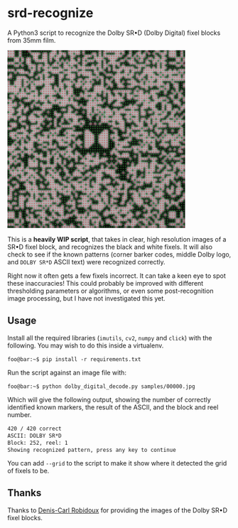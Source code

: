 # srd-recognize

A Python3 script to recognize the Dolby SR•D (Dolby Digital) fixel blocks from 35mm film.

<!-- use img tag because we can resize it -->
<!-- markdownlint-disable MD033 -->
<img src='./media/recognized.jpg' width='400' alt='A Dolby SR•D fixel block, with markers placed to indicate whether the script has recognized the fixels as black or white.'>

This is a **heavily WIP script**, that takes in clear, high resolution images of a SR•D fixel block, and recognizes the black and white fixels. It will also check to see if the known patterns (corner barker codes, middle Dolby logo, and `DOLBY SR*D` ASCII text) were recognized correctly.

Right now it often gets a few fixels incorrect. It can take a keen eye to spot these inaccuracies! This could probably be improved with different thresholding parameters or algorithms, or even some post-recognition image processing, but I have not investigated this yet.

## Usage

Install all the required libraries (`imutils`, `cv2`, `numpy` and `click`) with the following. You may wish to do this inside a virtualenv.

```console
foo@bar:~$ pip install -r requirements.txt
```

Run the script against an image file with:

```console
foo@bar:~$ python dolby_digital_decode.py samples/00000.jpg
```

Which will give the following output, showing the number of correctly identified known markers, the result of the ASCII, and the block and reel number.

```console
420 / 420 correct
ASCII: DOLBY SR*D
Block: 252, reel: 1
Showing recognized pattern, press any key to continue
```

You can add `--grid` to the script to make it show where it detected the grid of fixels to be.

## Thanks

Thanks to [Denis-Carl Robidoux](https://www.deniscarl.com/) for providing the images of the Dolby SR•D fixel blocks.
